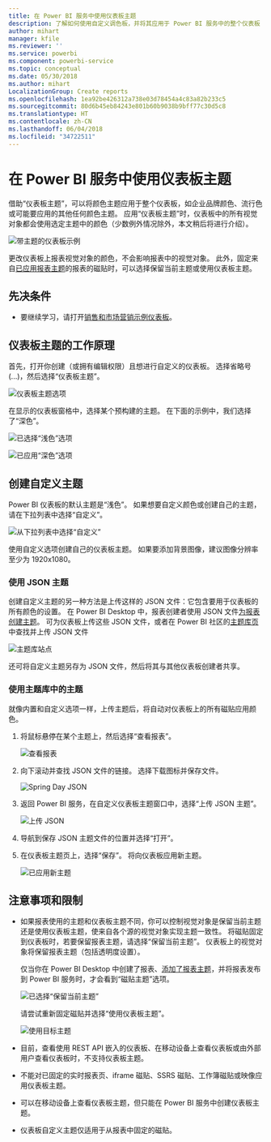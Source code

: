 ```yaml
---
title: 在 Power BI 服务中使用仪表板主题
description: 了解如何使用自定义调色板，并将其应用于 Power BI 服务中的整个仪表板
author: mihart
manager: kfile
ms.reviewer: ''
ms.service: powerbi
ms.component: powerbi-service
ms.topic: conceptual
ms.date: 05/30/2018
ms.author: mihart
LocalizationGroup: Create reports
ms.openlocfilehash: 1ea92be426312a738e03d78454a4c83a82b233c5
ms.sourcegitcommit: 80d6b45eb84243e801b60b9038b9bff77c30d5c8
ms.translationtype: HT
ms.contentlocale: zh-CN
ms.lasthandoff: 06/04/2018
ms.locfileid: "34722511"
---
```

# <a name="use-dashboard-themes-in-power-bi-service"></a>在 Power BI 服务中使用仪表板主题
借助“仪表板主题”，可以将颜色主题应用于整个仪表板，如企业品牌颜色、流行色或可能要应用的其他任何颜色主题。 应用“仪表板主题”时，仪表板中的所有视觉对象都会使用选定主题中的颜色（少数例外情况除外，本文稍后将进行介绍）。

![带主题的仪表板示例](media/service-dashboard-themes/power-bi-full-dashboard-theme.png)

更改仪表板上报表视觉对象的颜色，不会影响报表中的视觉对象。 此外，固定来自[已应用报表主题](/desktop-report-themes.md)的报表的磁贴时，可以选择保留当前主题或使用仪表板主题。


## <a name="prerequisites"></a>先决条件
* 要继续学习，请打开[销售和市场营销示例仪表板](sample-datasets.md)。


## <a name="how-dashboard-themes-work"></a>仪表板主题的工作原理
首先，打开你创建（或拥有编辑权限）且想进行自定义的仪表板。 选择省略号 (...)，然后选择“仪表板主题”。 

![仪表板主题选项](media/service-dashboard-themes/power-bi-dashboard-theme.png)

在显示的仪表板窗格中，选择某个预构建的主题。  在下面的示例中，我们选择了“深色”。

![已选择“浅色”选项](media/service-dashboard-themes/power-bi-theme-menu.png)

![已应用“深色”选项](media/service-dashboard-themes/power-bi-theme-dark.png)

## <a name="create-a-custom-theme"></a>创建自定义主题

Power BI 仪表板的默认主题是“浅色”。 如果想要自定义颜色或创建自己的主题，请在下拉列表中选择“自定义”。 

![从下拉列表中选择“自定义”](media/service-dashboard-themes/power-bi-theme-custom.png)

使用自定义选项创建自己的仪表板主题。 如果要添加背景图像，建议图像分辨率至少为 1920x1080。  

### <a name="using-json-themes"></a>使用 JSON 主题
创建自定义主题的另一种方法是上传这样的 JSON 文件：它包含要用于仪表板的所有颜色的设置。 在 Power BI Desktop 中，报表创建者使用 JSON 文件[为报表创建主题](desktop-report-themes.md)。 可为仪表板上传这些 JSON 文件，或者在 Power BI 社区的[主题库页](https://community.powerbi.com/t5/Themes-Gallery/bd-p/ThemesGallery)中查找并上传 JSON 文件 

![主题库站点](media/service-dashboard-themes/power-bi-theme-gallery.png)

还可将自定义主题另存为 JSON 文件，然后将其与其他仪表板创建者共享。 

### <a name="use-a-theme-from-the-theme-gallery"></a>使用主题库中的主题

就像内置和自定义选项一样，上传主题后，将自动对仪表板上的所有磁贴应用颜色。 

1. 将鼠标悬停在某个主题上，然后选择“查看报表”。

    ![查看报表](media/service-dashboard-themes/power-bi-choose-theme.png)

2. 向下滚动并查找 JSON 文件的链接。  选择下载图标并保存文件。

    ![Spring Day JSON](media/service-dashboard-themes/power-bi-theme-json.png)

3. 返回 Power BI 服务，在自定义仪表板主题窗口中，选择“上传 JSON 主题”。

    ![上传 JSON](media/service-dashboard-themes/power-bi-upload-theme.png)

4. 导航到保存 JSON 主题文件的位置并选择“打开”。

5. 在仪表板主题页上，选择“保存”。 将向仪表板应用新主题。

    ![已应用新主题](media/service-dashboard-themes/power-bi-json.png)

## <a name="considerations-and-limitations"></a>注意事项和限制

* 如果报表使用的主题和仪表板主题不同，你可以控制视觉对象是保留当前主题还是使用仪表板主题，使来自各个源的视觉对象实现主题一致性。 将磁贴固定到仪表板时，若要保留报表主题，请选择“保留当前主题”。 仪表板上的视觉对象将保留报表主题（包括透明度设置）。 

    仅当你在 Power BI Desktop 中创建了报表、[添加了报表主题](desktop-report-themes.md)，并将报表发布到 Power BI 服务时，才会看到“磁贴主题”选项。 

    ![已选择“保留当前主题”](media/service-dashboard-themes/power-bi-keep-current.png)

    请尝试重新固定磁贴并选择“使用仪表板主题”。

    ![使用目标主题](media/service-dashboard-themes/power-bi-use-destination.png)

* 目前，查看使用 REST API 嵌入的仪表板、在移动设备上查看仪表板或由外部用户查看仪表板时，不支持仪表板主题。    
* 不能对已固定的实时报表页、iframe 磁贴、SSRS 磁贴、工作簿磁贴或映像应用仪表板主题。
* 可以在移动设备上查看仪表板主题，但只能在 Power BI 服务中创建仪表板主题。 
* 仪表板自定义主题仅适用于从报表中固定的磁贴。 

